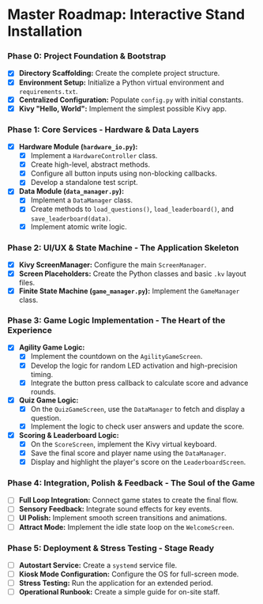 # Master Roadmap: Interactive Stand Installation

### Phase 0: Project Foundation & Bootstrap
- [x] **Directory Scaffolding:** Create the complete project structure.
- [x] **Environment Setup:** Initialize a Python virtual environment and `requirements.txt`.
- [x] **Centralized Configuration:** Populate `config.py` with initial constants.
- [x] **Kivy "Hello, World":** Implement the simplest possible Kivy app.

### Phase 1: Core Services - Hardware & Data Layers
- [x] **Hardware Module (`hardware_io.py`):**
    - [x] Implement a `HardwareController` class.
    - [x] Create high-level, abstract methods.
    - [x] Configure all button inputs using non-blocking callbacks.
    - [x] Develop a standalone test script.
- [x] **Data Module (`data_manager.py`):**
    - [x] Implement a `DataManager` class.
    - [x] Create methods to `load_questions()`, `load_leaderboard()`, and `save_leaderboard(data)`.
    - [x] Implement atomic write logic.

### Phase 2: UI/UX & State Machine - The Application Skeleton
- [x] **Kivy ScreenManager:** Configure the main `ScreenManager`.
- [x] **Screen Placeholders:** Create the Python classes and basic `.kv` layout files.
- [x] **Finite State Machine (`game_manager.py`):** Implement the `GameManager` class.

### Phase 3: Game Logic Implementation - The Heart of the Experience
- [x] **Agility Game Logic:**
    - [x] Implement the countdown on the `AgilityGameScreen`.
    - [x] Develop the logic for random LED activation and high-precision timing.
    - [x] Integrate the button press callback to calculate score and advance rounds.
- [x] **Quiz Game Logic:**
    - [x] On the `QuizGameScreen`, use the `DataManager` to fetch and display a question.
    - [x] Implement the logic to check user answers and update the score.
- [x] **Scoring & Leaderboard Logic:**
    - [x] On the `ScoreScreen`, implement the Kivy virtual keyboard.
    - [x] Save the final score and player name using the `DataManager`.
    - [x] Display and highlight the player's score on the `LeaderboardScreen`.

### Phase 4: Integration, Polish & Feedback - The Soul of the Game
- [ ] **Full Loop Integration:** Connect game states to create the final flow.
- [ ] **Sensory Feedback:** Integrate sound effects for key events.
- [ ] **UI Polish:** Implement smooth screen transitions and animations.
- [ ] **Attract Mode:** Implement the idle state loop on the `WelcomeScreen`.

### Phase 5: Deployment & Stress Testing - Stage Ready
- [ ] **Autostart Service:** Create a `systemd` service file.
- [ ] **Kiosk Mode Configuration:** Configure the OS for full-screen mode.
- [ ] **Stress Testing:** Run the application for an extended period.
- [ ] **Operational Runbook:** Create a simple guide for on-site staff.